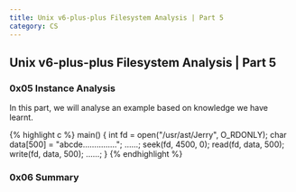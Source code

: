 ```yaml
---
title: Unix v6-plus-plus Filesystem Analysis | Part 5
category: CS
---
```


## Unix v6-plus-plus Filesystem Analysis | Part 5

### 0x05 Instance Analysis

In this part, we will analyse an example based on knowledge we have learnt.

{% highlight c %}
main()
{
	int fd = open("/usr/ast/Jerry", O_RDONLY);
	char data[500] = "abcde……………";
	……;
	seek(fd, 4500, 0);
	read(fd, data, 500);
	write(fd, data, 500);
	……;
}
{% endhighlight %}

### 0x06 Summary
